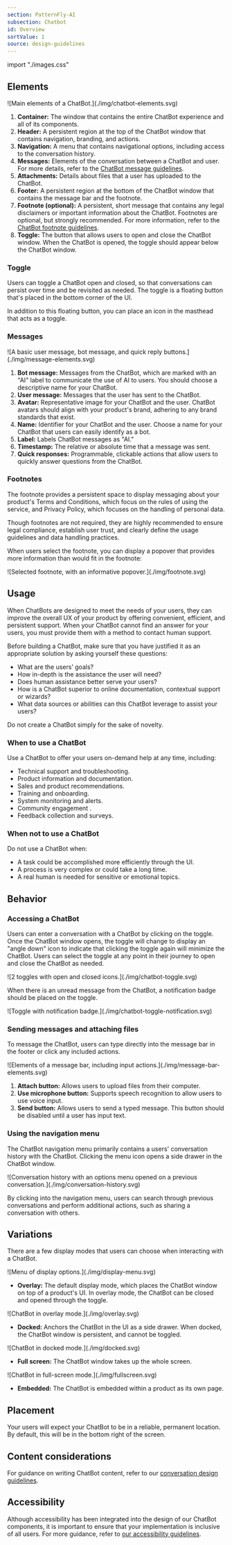 ```yaml
---
section: PatternFly-AI
subsection: Chatbot
id: Overview
sortValue: 1
source: design-guidelines
---
```


import "./images.css"

## Elements 

<div class="ws-docs-content-img">
![Main elements of a ChatBot.](./img/chatbot-elements.svg)
</div>

1. **Container:** The window that contains the entire ChatBot experience and all of its components.
1. **Header:** A persistent region at the top of the ChatBot window that contains navigation, branding, and actions.
1. **Navigation:** A menu that contains navigational options, including access to the conversation history.
1. **Messages:** Elements of the conversation between a ChatBot and user. For more details, refer to the [ChatBot message guidelines](#messages).
1. **Attachments:** Details about files that a user has uploaded to the ChatBot.
1. **Footer:** A persistent region at the bottom of the ChatBot window that contains the message bar and the footnote.
1. **Footnote (optional):** A persistent, short message that contains any legal disclaimers or important information about the ChatBot. Footnotes are optional, but strongly recommended. For more information, refer to the [ChatBot footnote guidelines](#footnotes).
1. **Toggle:** The button that allows users to open and close the ChatBot window. When the ChatBot is opened, the toggle should appear below the ChatBot window.

### Toggle 

Users can toggle a ChatBot open and closed, so that conversations can persist over time and be revisited as needed. The toggle is a floating button that's placed in the bottom corner of the UI. 

In addition to this floating button, you can place an icon in the masthead that acts as a toggle. 

### Messages 

<div class="ws-docs-content-img">
![A basic user message, bot message, and quick reply buttons.](./img/message-elements.svg)
</div>

1. **Bot message:** Messages from the ChatBot, which are marked with an "AI" label to communicate the use of AI to users. You should choose a descriptive name for your ChatBot.
1. **User message:** Messages that the user has sent to the ChatBot.
1. **Avatar:** Representative image for your ChatBot and the user. ChatBot avatars should align with your product's brand, adhering to any brand standards that exist.
1. **Name:** Identifier for your ChatBot and the user. Choose a name for your ChatBot that users can easily identify as a bot. 
1. **Label:** Labels ChatBot messages as "AI."
1. **Timestamp:** The relative or absolute time that a message was sent.
1. **Quick responses:** Programmable, clickable actions that allow users to quickly answer questions from the ChatBot.

### Footnotes 

The footnote provides a persistent space to display messaging about your product's Terms and Conditions, which focus on the rules of using the service, and Privacy Policy, which focuses on the handling of personal data.

Though footnotes are not required, they are highly recommended to ensure legal compliance, establish user trust, and clearly define the usage guidelines and data handling practices. 

When users select the footnote, you can display a popover that provides more information than would fit in the footnote:

<div class="ws-docs-content-img">
![Selected footnote, with an informative popover.](./img/footnote.svg)
</div>

## Usage

When ChatBots are designed to meet the needs of your users, they can improve the overall UX of your product by offering convenient, efficient, and persistent support. When your ChatBot cannot find an answer for your users, you must provide them with a method to contact human support.

Before building a ChatBot, make sure that you have justified it as an appropriate solution by asking yourself these questions:
- What are the users’ goals?
- How in-depth is the assistance the user will need?
- Does human assistance better serve your users?
- How is a ChatBot superior to online documentation, contextual support or wizards?
- What data sources or abilities can this ChatBot leverage to assist your users?

Do not create a ChatBot simply for the sake of novelty.

### When to use a ChatBot 

Use a ChatBot to offer your users on-demand help at any time, including:
- Technical support and troubleshooting.
- Product information and documentation.
- Sales and product recommendations.
- Training and onboarding.
- System monitoring and alerts.
- Community engagement .
- Feedback collection and surveys.

### When not to use a ChatBot

Do not use a ChatBot when: 
- A task could be accomplished more efficiently through the UI. 
- A process is very complex or could take a long time.
- A real human is needed for sensitive or emotional topics.

## Behavior 

### Accessing a ChatBot

Users can enter a conversation with a ChatBot by clicking on the toggle. Once the ChatBot window opens, the toggle will change to display an "angle down" icon to indicate that clicking the toggle again will minimize the ChatBot. Users can select the toggle at any point in their journey to open and close the ChatBot as needed.

<div class="ws-docs-content-img">
![2 toggles with open and closed icons.](./img/chatbot-toggle.svg)
</div>

When there is an unread message from the ChatBot, a notification badge should be placed on the toggle.

<div class="ws-docs-content-img">
![Toggle with notification badge.](./img/chatbot-toggle-notification.svg)
</div>

### Sending messages and attaching files

To message the ChatBot, users can type directly into the message bar in the footer or click any included actions. 

<div class="ws-docs-content-img">
![Elements of a message bar, including input actions.](./img/message-bar-elements.svg)
</div>

1. **Attach button:** Allows users to upload files from their computer. 
1. **Use microphone button:** Supports speech recognition to allow users to use voice input.
1. **Send button:** Allows users to send a typed message. This button should be disabled until a user has input text.

### Using the navigation menu

The ChatBot navigation menu primarily contains a users' conversation history with the ChatBot. Clicking the menu icon opens a side drawer in the ChatBot window. 

<div class="ws-docs-content-img">
![Conversation history with an options menu opened on a previous conversation.](./img/conversation-history.svg)
</div>

By clicking into the navigation menu, users can search through previous conversations and perform additional actions, such as sharing a conversation with others. 

## Variations 

There are a few display modes that users can choose when interacting with a ChatBot.

<div class="ws-docs-content-img">
![Menu of display options.](./img/display-menu.svg)
</div>

- **Overlay:** The default display mode, which places the ChatBot window on top of a product's UI. In overlay mode, the ChatBot can be closed and opened through the toggle. 

<div class="ws-docs-content-img">
![ChatBot in overlay mode.](./img/overlay.svg)
</div>

- **Docked:** Anchors the ChatBot in the UI as a side drawer. When docked, the ChatBot window is persistent, and cannot be toggled.

<div class="ws-docs-content-img">
![ChatBot in docked mode.](./img/docked.svg)
</div>

- **Full screen:** The ChatBot window takes up the whole screen.

<div class="ws-docs-content-img">
![ChatBot in full-screen mode.](./img/fullscreen.svg)
</div>

- **Embedded:** The ChatBot is embedded within a product as its own page.

## Placement

Your users will expect your ChatBot to be in a reliable, permanent location. By default, this will be in the bottom right of the screen.

## Content considerations

For guidance on writing ChatBot content, refer to our [conversation design guidelines](/patternfly-ai/conversation-design).

## Accessibility 

Although accessibility has been integrated into the design of our ChatBot components, it is important to ensure that your implementation is inclusive of all users. For more guidance, refer to [our accessibility guidelines](/accessibility/about-accessibility).
